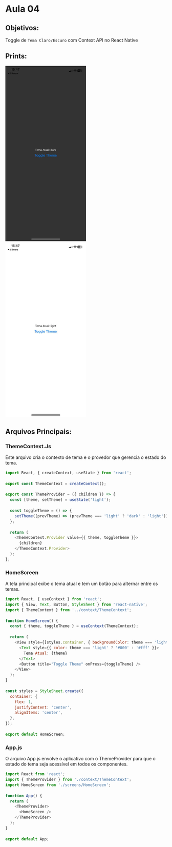 # Aula 04 

## Objetivos: 

Toggle de `Tema Claro/Escuro` com Context API no React Native

## Prints: 

<img src="/Prints/aula4/aula4-1.jpg" alt="Aula 01" style="width: 50%;">

<img src="/Prints/aula4/aula4-2.jpg" alt="Aula 01" style="width: 50%;">

## Arquivos Principais: 

### ThemeContext.Js

Este arquivo cria o contexto de tema e o provedor que gerencia o estado do tema.

~~~ js 
import React, { createContext, useState } from 'react';

export const ThemeContext = createContext();

export const ThemeProvider = ({ children }) => {
  const [theme, setTheme] = useState('light');

  const toggleTheme = () => {
    setTheme((prevTheme) => (prevTheme === 'light' ? 'dark' : 'light'));
  };

  return (
    <ThemeContext.Provider value={{ theme, toggleTheme }}>
      {children}
    </ThemeContext.Provider>
  );
};
~~~


### HomeScreen 

A tela principal exibe o tema atual e tem um botão para alternar entre os temas.

~~~ js 
import React, { useContext } from 'react';
import { View, Text, Button, StyleSheet } from 'react-native';
import { ThemeContext } from '../context/ThemeContext';

function HomeScreen() {
  const { theme, toggleTheme } = useContext(ThemeContext);

  return (
    <View style={[styles.container, { backgroundColor: theme === 'light' ? '#fff' : '#333' }]}>
      <Text style={{ color: theme === 'light' ? '#000' : '#fff' }}>
        Tema Atual: {theme}
      </Text>
      <Button title="Toggle Theme" onPress={toggleTheme} />
    </View>
  );
}

const styles = StyleSheet.create({
  container: {
    flex: 1,
    justifyContent: 'center',
    alignItems: 'center',
  },
});

export default HomeScreen;

~~~

### App.js 

O arquivo App.js envolve o aplicativo com o ThemeProvider para que o estado do tema seja acessível em todos os componentes.

~~~ js 
import React from 'react';
import { ThemeProvider } from './context/ThemeContext';
import HomeScreen from './screens/HomeScreen';

function App() {
  return (
    <ThemeProvider>
      <HomeScreen />
    </ThemeProvider>
  );
}

export default App;
~~~